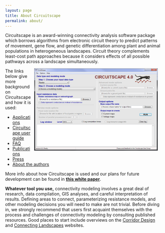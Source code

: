 ```yaml
---
layout: page
title: About Circuitscape
permalink: about/
---
```


Circuitscape is an award-winning connectivity analysis software package which borrows algorithms from electronic circuit theory to predict patterns of movement, gene flow, and genetic differentiation among plant and animal populations in heterogeneous landscapes. Circuit theory complements least-cost path approaches because it considers effects of all possible pathways across a landscape simultaneously.

<img style="float: right; height: 267px; width: 400px" src="img/image16.png" hspace = "10">

The links below give more background on Circuitscape and how it is used: 

- [Applications](https://www.circuitscape.org/applications)
- [Circuitscape user guide](https://circuitscape.org/circuitscape_4_0_user_guide.html)
- [FAQ](http://www.circuitscape.org/FAQ)
- [Publications](http://www.circuitscape.org/pubs)
- [Press](http://www.circuitscape.org/press)
- [About the authors](http://www.circuitscape.org/about-the-authors)

More info about how Circuitscape is used and our plans for future development can be found in [**this white paper**](http://www.circuitscape.org/downloads/files/McRae%20et%20al.%202016.%20Circuitscape%20Connectivity%20Modeling%20for%20Conservation%20and%20Human%20Health.pdf?attredirects=0&d=1).


**Whatever tool you use,** connectivity modeling involves a great deal of research, data compilation, GIS analyses, and careful interpretation of results. Defining areas to connect, parameterizing resistance models, and other modeling decisions you will need to make are not trivial. Before diving in, we strongly recommend that users first acquaint themselves with the process and challenges of connectivity modeling by consulting published resources. Good places to start include overviews on the [Corridor Design](http://www.corridordesign.org/) and [Connecting Landscapes](http://connectinglandscapes.org/) websites.



